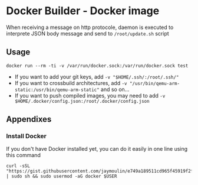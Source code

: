 Docker Builder - Docker image
=============================

When receiving a message on http protocole, daemon is executed to interprete JSON body message and send to `/root/update.sh` script

Usage
-----

```
docker run --rm -ti -v /var/run/docker.sock:/var/run/docker.sock test
```

- If you want to add your git keys, add `-v "$HOME/.ssh/:/root/.ssh/"`
- If you want to crossbuild architectures, add `-v "/usr/bin/qemu-arm-static:/usr/bin/qemu-arm-static"` and so on...
- If you want to push compiled images, you may need to add `-v $HOME/.docker/config.json:/root/.docker/config.json`

Appendixes
---

### Install Docker

If you don't have Docker installed yet, you can do it easily in one line using this command
 
```
curl -sSL "https://gist.githubusercontent.com/jaymoulin/e749a189511cd965f45919f2f99e45f3/raw/0e650b38fde684c4ac534b254099d6d5543375f1/ARM%2520(Raspberry%2520PI)%2520Docker%2520Install" | sudo sh && sudo usermod -aG docker $USER
```


